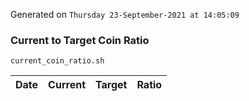 Generated on `Thursday 23-September-2021 at 14:05:09`

### Current to Target Coin Ratio
`current_coin_ratio.sh`

Date|Current|Target|Ratio
---|---|---|---
